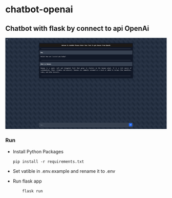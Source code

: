 # chatbot-openai
## Chatbot with flask by connect to api OpenAi

![ChatBot](./images/1.png)


### Run
- Install Python Packages
    ```
    pip install -r requirements.txt
    ```

- Set vatible in .env.example and rename it to .env

- Run flask app
    ```
        flask run
    ```





